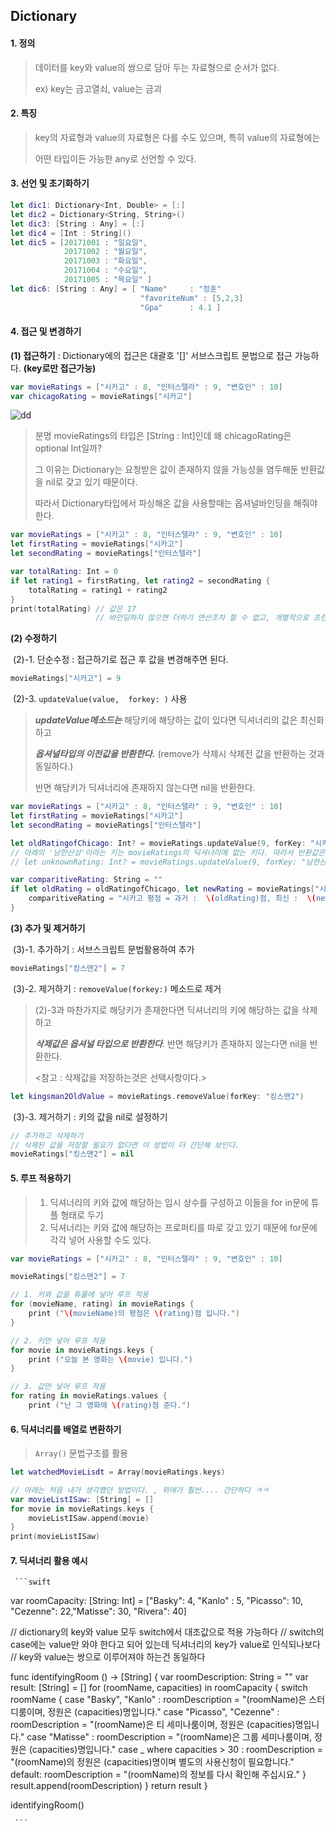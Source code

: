## Dictionary

#### 1. 정의

> 데이터를 key와 value의 쌍으로 담아 두는 자료형으로 순서가 없다.
>
> ex) key는 금고열쇠, value는 금괴



#### 2. 특징

> key의 자료형과 value의 자료형은 다를 수도 있으며, 특히 value의 자료형에는 
>
> 어떤 타입이든 가능한 any로 선언할 수 있다.



#### 3. 선언 및 초기화하기

```swift
let dic1: Dictionary<Int, Double> = [:]
let dic2 = Dictionary<String, String>()
let dic3: [String : Any] = [:]
let dic4 = [Int : String]()
let dic5 = [20171001 : "일요일",
            20171002 : "월요일",
            20171003 : "화요일",
            20171004 : "수요일",
            20171005 : "목요일" ]
let dic6: [String : Any] = [ "Name"     : "정훈"
                             "favoriteNum" : [5,2,3]
                             "Gpa"      : 4.1 ]
```



#### 4. 접근 및 변경하기

   **(1) 접근하기** : Dictionary에의 접근은 대괄호 '[]' 서브스크립트 문법으로 접근 가능하다. **(key로만 접근가능)**

```swift
var movieRatings = ["시카고" : 8, "인터스텔라" : 9, "변호인" : 10]
var chicagoRating = movieRatings["시카고"]
```

![dd](http://postfiles14.naver.net/MjAxNzEwMDRfMTE1/MDAxNTA3MTE4ODU4NzY1.Yr6uhAYMOHSIAeJMwoTaAeTozNeDHlZ6-dZm0FnI4ZQg.fqVc3c_2UXMC1Nfun77llXEF6LU5zItpQ5boLPRBj68g.PNG.bb_9900/스크린샷_2017-10-04_오후_9.07.07.png?type=w773)

> 분명 movieRatings의 타입은 [String : Int]인데 왜 chicagoRating은 optional Int일까?
>
> 그 이유는 Dictionary는 요청받은 값이 존재하지 않을 가능성을 염두해둔 반환값을 nil로 갖고 있기 때문이다.
>
> 따라서 Dictionary타입에서 파싱해온 값을 사용할때는 옵셔널바인딩을 해줘야 한다.

```swift
var movieRatings = ["시카고" : 8, "인터스텔라" : 9, "변호인" : 10]
let firstRating = movieRatings["시카고"]
let secondRating = movieRatings["인터스텔라"]

var totalRating: Int = 0
if let rating1 = firstRating, let rating2 = secondRating {
    totalRating = rating1 + rating2
}
print(totalRating) // 값은 17
                   // 바인딩하지 않으면 더하기 연산조차 할 수 없고, 개별적으로 프린트시 옵셔널에 감싸여있다.
```



   **(2) 수정하기** 

​       (2)-1. 단순수정 : 접근하기로 접근 후 값을 변경해주면 된다.

```swift
movieRatings["시카고"] = 9
```



​       (2)-3. ```updateValue(value,  forkey: )``` 사용

> ***updateValue메소드는*** 해당키에 해당하는 값이 있다면 딕셔너리의 값은 최신화하고 
>
> ***옵셔널타입의 이전값을 반환한다.*** (remove가 삭제시 삭제전 값을 반환하는 것과 동일하다.)
>
> 반면 해당키가 딕셔너리에 존재하지 않는다면 nil을 반환한다.

```swift
var movieRatings = ["시카고" : 8, "인터스텔라" : 9, "변호인" : 10]
let firstRating = movieRatings["시카고"]
let secondRating = movieRatings["인터스텔라"]

let oldRatingofChicago: Int? = movieRatings.updateValue(9, forKey: "시카고")
// 아래의 '남한산성'이라는 키는 movieRatings의 딕셔너리에 없는 키다. 따라서 반환값은 nil이다.
// let unknownRating: Int? = movieRatings.updateValue(9, forKey: "남한산성")

var comparitiveRating: String = ""
if let oldRating = oldRatingofChicago, let newRating = movieRatings["시카고"] {
    comparitiveRating = "시카고 평점 = 과거 :  \(oldRating)점, 최신 :  \(newRating)점"
}
```



   **(3) 추가 및 제거하기**

​        (3)-1. 추가하기 : 서브스크립트 문법활용하여 추가

```swift
movieRatings["킹스맨2"] = 7
```



​       (3)-2. 제거하기 : ```removeValue(forkey:)``` 메소드로 제거	

> (2)-3과 마찬가지로 해당키가 존재한다면 딕셔너리의 키에 해당하는 값을 삭제하고
>
> ***삭제값은 옵셔널 타입으로 반환한다***. 반면 해당키가 존재하지 않는다면 nil을 반환한다. 
>
> <참고 : 삭제값을 저장하는것은 선택사항이다.>

```swift
let kingsman2OldValue = movieRatings.removeValue(forKey: "킹스맨2")
```



​       (3)-3. 제거하기 : 키의 값을 nil로 설정하기

```swift
// 추가하고 삭제하기
// 삭제된 값을 저장할 필요가 없다면 이 방법이 더 간단해 보인다.
movieRatings["킹스맨2"] = nil
```



#### 5. 루프 적용하기

> 1. 딕셔너리의 키와 값에 해당하는 임시 상수를 구성하고 이들을 for in문에 튜플 형태로 두기
> 2. 딕셔너리는 키와 값에 해당하는 프로퍼티를 따로 갖고 있기 때문에 for문에 각각 넣어 사용할 수도 있다. 

```swift
var movieRatings = ["시카고" : 8, "인터스텔라" : 9, "변호인" : 10]

movieRatings["킹스맨2"] = 7

// 1. 키와 값을 튜플에 넣어 루프 적용
for (movieName, rating) in movieRatings {
    print ("\(movieName)의 평점은 \(rating)점 입니다.")
}

// 2. 키만 넣어 루프 적용
for movie in movieRatings.keys {
    print ("오늘 본 영화는 \(movie) 입니다.")
}

// 3. 값만 넣어 루프 적용
for rating in movieRatings.values {
    print ("난 그 영화에 \(rating)점 준다.")
```



#### 6. 딕셔너리를 배열로 변환하기

> ```Array()``` 문법구조를 활용

```swift
let watchedMovieLisdt = Array(movieRatings.keys)

// 아래는 처음 내가 생각했던 방법이다. , 위에가 훨씬.... 간단하다 ㅋㅋ
var movieListISaw: [String] = []
for movie in movieRatings.keys {
    movieListISaw.append(movie)
}
print(movieListISaw)
```



#### 7. 딕셔너리 활용 예시

     ```swift
var roomCapacity: [String: Int] = ["Basky": 4, "Kanlo" : 5, "Picasso": 10, "Cezenne": 22,"Matisse": 30, "Rivera": 40]

// dictionary의 key와 value 모두 switch에서 대조값으로 적용 가능하다
// switch의 case에는 value만 와야 한다고 되어 있는데 딕셔너리의 key가 value로 인식되나보다
// key와 value는 쌍으로 이루어져야 하는건 동일하다

func identifyingRoom () -> [String] {
    var roomDescription: String = ""
    var result: [String] = []
    for (roomName, capacities) in roomCapacity {
        switch roomName {
        case "Basky", "Kanlo" :
            roomDescription = "\(roomName)은 스터디룸이며, 정원은 \(capacities)명입니다."
        case "Picasso", "Cezenne" :
            roomDescription = "\(roomName)은 티 세미나룸이며, 정원은 \(capacities)명입니다."
        case "Matisse" :
            roomDescription = "\(roomName)은 그룹 세미나룸이며, 정원은 \(capacities)명입니다."
        case _ where capacities > 30 :
            roomDescription = "\(roomName)의 정원은 \(capacities)명이며 별도의 사용신청이 필요합니다."
        default:
            roomDescription = "\(roomName)의 정보를 다시 확인해 주십시요."
        }
        result.append(roomDescription)
    }
    return result
}

identifyingRoom()

     ```

